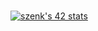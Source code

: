 ###

<a href="https://github.com/JaeSeoKim/badge42"><img src="https://badge42.vercel.app/api/v2/cl21pvvay004909l1ajoz03lu/stats?cursusId=21&coalitionId=10" alt="szenk's 42 stats" /></a>

<!--
[![42 Profile Card](https://1337-readme.vercel.app/api/profile?cursus=42cursus&dark=true&leet_logo=hide&login=szenk)](https://github.com/szenk)
<!--
**sirine-dev/sirine-dev** is a ✨ _special_ ✨ repository because its `README.md` (this file) appears on your GitHub profile.

Here are some ideas to get you started:

- 🔭 I’m currently working on ...
- 🌱 I’m currently learning ...
- 👯 I’m looking to collaborate on ...
- 🤔 I’m looking for help with ...
- 💬 Ask me about ...
- 📫 How to reach me: ...
- 😄 Pronouns: ...
- ⚡ Fun fact: ...
-->
